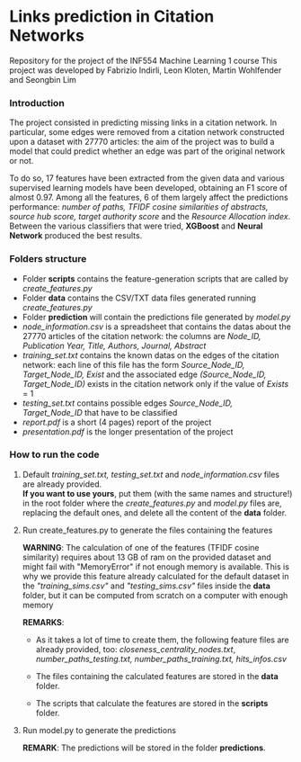 # Links prediction in Citation Networks
Repository for the project of the INF554 Machine Learning 1 course
This project was developed by Fabrizio Indirli, Leon Kloten, Martin Wohlfender and Seongbin Lim

### Introduction
The project consisted in predicting missing links in a citation network.
In particular, some edges were removed from a citation network constructed upon a dataset with 27770 articles: the aim of the project was to build a model that could predict whether an edge was part of the original network or not.

To do so, 17 features have been extracted from the given data and various supervised learning models have been developed,
obtaining an F1 score of almost 0.97.
Among all the features, 6 of them largely affect the predictions performance: *number of paths, TFIDF cosine similarities of
abstracts, source hub score, target authority score* and the *Resource Allocation index*.
Between the various classifiers that were tried, **XGBoost** and **Neural Network** produced the best results.

### Folders structure
- Folder **scripts** contains the feature-generation scripts that are called by *create_features.py*
- Folder **data** contains the CSV/TXT data files generated running *create_features.py*
- Folder **prediction** will contain the predictions file generated by *model.py*
- *node_information.csv* is a spreadsheet that contains the datas about the 27770 articles of the citation network: the columns are *Node_ID, Publication Year, Title, Authors, Journal, Abstract*
- *training_set.txt* contains the known datas on the edges of the citation network: each line of this file
has the form *Source_Node_ID, Target_Node_ID, Exist* and the associated edge *(Source_Node_ID, Target_Node_ID)* exists in the citation network only if the value of *Exists* = 1
- *testing_set.txt* contains possible edges *Source_Node_ID, Target_Node_ID* that have to be classified
- *report.pdf* is a short (4 pages) report of the project
- *presentation.pdf* is the longer presentation of the project

### How to run the code
1. Default *training_set.txt, testing_set.txt* and *node_information.csv* files are already provided. <br>
**If you want to use yours**, put them (with the same names and structure!) in the root folder where the *create_features.py* and *model.py* files are, replacing the default ones, and delete all the content of the **data** folder.
2. Run create_features.py to generate the files containing the features

    **WARNING**: 
	The calculation of one of the features (TFIDF cosine similarity) requires about 13 GB of ram on the provided dataset and might fail with "MemoryError" if not enough memory is available.
    This is why we provide this feature already calculated for the default dataset in the *"training_sims.csv"* and *"testing_sims.csv"* files inside the **data** folder, but it can be computed from scratch on a computer with enough memory

    **REMARKS**:
    * As it takes a lot of time to create them, the following feature files are already provided, too:
	*closeness_centrality_nodes.txt*, *number_paths_testing.txt, number_paths_training.txt, hits_infos.csv* <br>

	 * The files containing the calculated features are stored in the **data** folder.
	
	 * The scripts that calculate the features are stored in the **scripts** folder.
 	
2. Run model.py to generate the predictions
    
    **REMARK**: 
	The predictions will be stored in the folder **predictions**.
